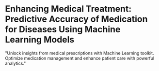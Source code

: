 # Enhancing Medical Treatment: Predictive Accuracy of Medication for Diseases Using Machine Learning Models
"Unlock insights from medical prescriptions with Machine Learning toolkit. Optimize medication management and enhance patient care with powerful analytics."
